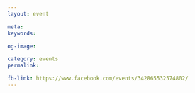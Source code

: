 ```yaml
---
layout: event

meta: 
keywords: 

og-image: 

category: events
permalink: 

fb-link: https://www.facebook.com/events/342865532574802/
---
```


